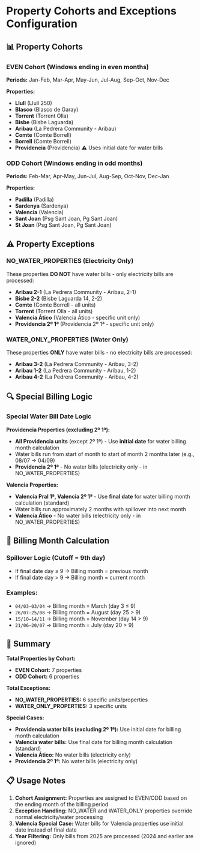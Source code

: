 # Property Cohorts and Exceptions Configuration

## 📊 Property Cohorts

### EVEN Cohort (Windows ending in even months)
**Periods:** Jan-Feb, Mar-Apr, May-Jun, Jul-Aug, Sep-Oct, Nov-Dec

**Properties:**
- **Llull** (Llull 250)
- **Blasco** (Blasco de Garay)
- **Torrent** (Torrent Olla)
- **Bisbe** (Bisbe Laguarda)
- **Aribau** (La Pedrera Community - Aribau)
- **Comte** (Comte Borrell)
- **Borrell** (Comte Borrell)
- **Providencia** (Providencia) ⚠️ Uses initial date for water bills

### ODD Cohort (Windows ending in odd months)
**Periods:** Feb-Mar, Apr-May, Jun-Jul, Aug-Sep, Oct-Nov, Dec-Jan

**Properties:**
- **Padilla** (Padilla)
- **Sardenya** (Sardenya)
- **Valencia** (Valencia)
- **Sant Joan** (Psg Sant Joan, Pg Sant Joan)
- **St Joan** (Psg Sant Joan, Pg Sant Joan)

## ⚠️ Property Exceptions

### NO_WATER_PROPERTIES (Electricity Only)
These properties **DO NOT** have water bills - only electricity bills are processed:

- **Aribau 2-1** (La Pedrera Community - Aribau, 2-1)
- **Bisbe 2-2** (Bisbe Laguarda 14, 2-2)
- **Comte** (Comte Borrell - all units)
- **Torrent** (Torrent Olla - all units)
- **Valencia Ático** (Valencia Ático - specific unit only)
- **Providencia 2º 1ª** (Providencia 2º 1ª - specific unit only)

### WATER_ONLY_PROPERTIES (Water Only)
These properties **ONLY** have water bills - no electricity bills are processed:

- **Aribau 3-2** (La Pedrera Community - Aribau, 3-2)
- **Aribau 1-2** (La Pedrera Community - Aribau, 1-2)
- **Aribau 4-2** (La Pedrera Community - Aribau, 4-2)

## 🔍 Special Billing Logic

### Special Water Bill Date Logic

**Providencia Properties (excluding 2º 1ª):**
- **All Providencia units** (except 2º 1ª) - Use **initial date** for water billing month calculation
- Water bills run from start of month to start of month 2 months later (e.g., 08/07 → 04/09)
- **Providencia 2º 1ª** - No water bills (electricity only - in NO_WATER_PROPERTIES)

**Valencia Properties:**
- **Valencia Pral 1ª, Valencia 2º 1ª** - Use **final date** for water billing month calculation (standard)
- Water bills run approximately 2 months with spillover into next month
- **Valencia Ático** - No water bills (electricity only - in NO_WATER_PROPERTIES)

## 📅 Billing Month Calculation

### Spillover Logic (Cutoff = 9th day)
- If final date day ≤ 9 → Billing month = previous month
- If final date day > 9 → Billing month = current month

### Examples:
- `04/03–03/04` → Billing month = March (day 3 ≤ 9)
- `26/07–25/08` → Billing month = August (day 25 > 9)
- `15/10–14/11` → Billing month = November (day 14 > 9)
- `21/06–20/07` → Billing month = July (day 20 > 9)

## 🎯 Summary

**Total Properties by Cohort:**
- **EVEN Cohort:** 7 properties
- **ODD Cohort:** 6 properties

**Total Exceptions:**
- **NO_WATER_PROPERTIES:** 6 specific units/properties
- **WATER_ONLY_PROPERTIES:** 3 specific units

**Special Cases:**
- **Providencia water bills (excluding 2º 1ª):** Use initial date for billing month calculation
- **Valencia water bills:** Use final date for billing month calculation (standard)
- **Valencia Ático:** No water bills (electricity only)
- **Providencia 2º 1ª:** No water bills (electricity only)

## 📋 Usage Notes

1. **Cohort Assignment:** Properties are assigned to EVEN/ODD based on the ending month of the billing period
2. **Exception Handling:** NO_WATER and WATER_ONLY properties override normal electricity/water processing
3. **Valencia Special Case:** Water bills for Valencia properties use initial date instead of final date
4. **Year Filtering:** Only bills from 2025 are processed (2024 and earlier are ignored)

